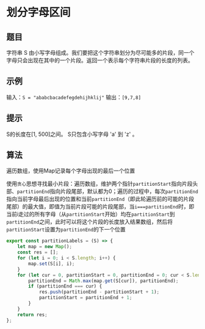 # 划分字母区间

## 题目

字符串 S 由小写字母组成。我们要把这个字符串划分为尽可能多的片段，同一个字母只会出现在其中的一个片段。返回一个表示每个字符串片段的长度的列表。

## 示例

输入：`S = "ababcbacadefegdehijhklij"`
输出：`[9,7,8]`

## 提示

S的长度在[1, 500]之间。
S只包含小写字母 'a' 到 'z' 。

## 算法

遍历数组，使用Map记录每个字母出现的最后一个位置

使用`贪心`思想寻找最小片段：遍历数组，维护两个指针`partitionStart`指向片段头部、`partitionEnd`指向片段尾部，默认都为0；遍历的过程中，每次`partitionEnd`指向当前字母最后出现的位置和当前`partitionEnd`（即此轮遍历前的可能的片段尾部）的最大值，即值为当前片段可能的片段尾部，当`i===partitionEnd`时，即当前i走过的所有字母（从`partitionStart`开始）均在`partitionStart`到`partitionEnd`之间，此时可以将这个片段的长度放入结果数组，然后将`partitionStart`设置为`partitionEnd`的下一个位置

```js
export const partitionLabels = (S) => {
	let map = new Map();
	const res = [];
	for (let i = 0; i < S.length; i++) {
		map.set(S[i], i);
	}
	for (let cur = 0, partitionStart = 0, partitionEnd = 0; cur < S.length; cur++) {
		partitionEnd = Math.max(map.get(S[cur]), partitionEnd);
		if (partitionEnd === cur) {
			res.push(partitionEnd - partitionStart + 1);
			partitionStart = partitionEnd + 1;
		}
	}
	return res;
};
```